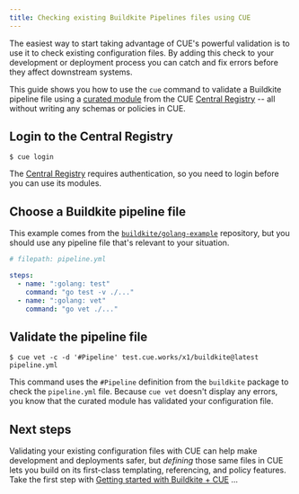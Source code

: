 ```yaml
---
title: Checking existing Buildkite Pipelines files using CUE
---
```


The easiest way to start taking advantage of CUE's powerful validation is to
use it to check existing configuration files.
By adding this check to your development or deployment process
you can catch and fix errors before they affect downstream
systems.

This guide shows you how to use the `cue` command to validate a Buildkite
pipeline file using a
[curated module](https://cuelang.org/docs/draft/cldd/curated-modules-faq/) from the
CUE [Central Registry](https://registry.cue.works) -- all without writing any
schemas or policies in CUE.

## Login to the Central Registry

```text { title="TERMINAL" type="terminal" codeToCopy="Y3VlIGxvZ2lu" }
$ cue login
```
The
[Central Registry](https://registry.cue.works)
requires authentication, so you need to login before you can use its modules.

## Choose a Buildkite pipeline file

This example comes from the
[`buildkite/golang-example`](https://github.com/buildkite/golang-example)
repository, but you should use any pipeline file that's relevant to your
situation.

```yml { title="pipeline.yml" codeToCopy="c3RlcHM6CiAgLSBuYW1lOiAiOmdvbGFuZzogdGVzdCIKICAgIGNvbW1hbmQ6ICJnbyB0ZXN0IC12IC4vLi4uIgogIC0gbmFtZTogIjpnb2xhbmc6IHZldCIKICAgIGNvbW1hbmQ6ICJnbyB2ZXQgLi8uLi4iCg==" }
# filepath: pipeline.yml

steps:
  - name: ":golang: test"
    command: "go test -v ./..."
  - name: ":golang: vet"
    command: "go vet ./..."
```

## Validate the pipeline file

```text { title="TERMINAL" type="terminal" codeToCopy="Y3VlIHZldCAtYyAtZCAnI1BpcGVsaW5lJyB0ZXN0LmN1ZS53b3Jrcy94MS9idWlsZGtpdGVAbGF0ZXN0IHBpcGVsaW5lLnltbA==" }
$ cue vet -c -d '#Pipeline' test.cue.works/x1/buildkite@latest pipeline.yml
```

This command uses the `#Pipeline` definition from the `buildkite` package to
check the `pipeline.yml` file. Because `cue vet` doesn't display any errors,
you know that the curated module has validated your configuration file.

## Next steps

Validating your existing configuration files with CUE can help make development
and deployments safer, but *defining* those same files in CUE lets you build on
its first-class templating, referencing, and policy features. Take the first
step with
[Getting started with Buildkite + CUE]({{<relref"getting-started-with-buildkite-cue">}})
...
